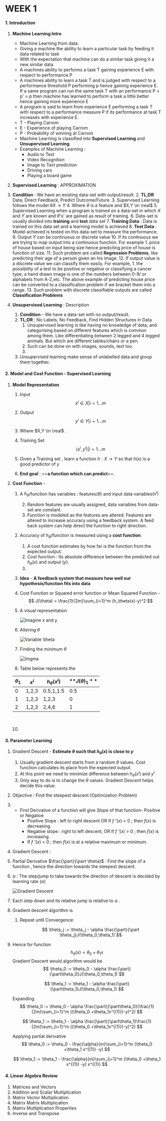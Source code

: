 # WEEK 1

#### 	1. Introduction 

1. **Machine Learning Intro**

   - Machine Learning from data.
   - Giving a machine the ability to learn a particular task by feeding it data related to task
   - With the expectation that machine can do a similar task giving it a new similar data
   - A machines ability to performs a task T gaining experience E  with respect to performance P
   - A machines ability to learn a task T and is judged with respect to a performance threshold  P performing p  hence gaining experience E. If a same program can run the same task T with an performance P > p' > p then machine has learned to perform a task a little better hence gaining more experience  E
   -  A program is said to learn from experience E performing a task T with respect to a performance  measure P if its performance at task T increases with experience E.
     - T - Playing Carrom
     - E -  Experience of playing Carrom
     - P - Probability of winning at Carrom
   - Machine Learning is classified into **Supervised Learning** and **Unsupervised Learning**.
   - Examples of Machine Learning : 
     - Audio to Text
     - Video Recognition
     - Image to Text prediction
     - Driving cars
     - Playing a board game
2. **Supervised Learning** : APPROXIMATION
1. **Condition** : We have an existing data-set with output/result.
   2. **TL;DR** Data, Direct Feedback, Predict Outcome/Future.
   3. Supervised Learning follows the model  $\theta X\rightarrow Y$
   4. Where $\theta$ is a feature and $X,Y \in \real$
   5. Supervised Learning when a program is trained on a data-set in which $X$ and $Y$ are known and  $\theta$'s' are gained as  result of training. 
   6.  Data-set is usually divided into **training** and **test** data set
   7. **Training Data** : Data is trained on this data set and a learning model is achieved
   8. **Test Data** :  Model achieved is tested on this data-set to measure the performance.
   9. Output $Y$ can be continuous or discrete  value
   10. If its continuous we are trying to map output into a continuous function. For example 
       1. price of house based on input being size hence predicting price of house is function of size.
   11. Such problem are called **Regression Problems**, like  predicting their age of a person given an his image.
   12. If output value is a discrete value we can classify them easily. For example, 
       1. the possibility of  a test to be positive or negative or classifying a cancer type, a hand drawn image is one of the numbers between 0-9/ or alphabets from A-Z,etc. The above example of predicting house price can be converted to a classification problem if we bracket them into a range. 
   13. Such problem with discrete classifiable outputs are called **Classification Problems**
   
3. **Unsupervised Learning** : Description
   1. **Condition** - We have a data-set with no output/result.
   2. **TL;DR** : No Labels, No Feedback, Find Hidden Structures in Data
      1. Unsupervised learning is like having no knowledge of data, and categorising based on different features which is common among them. Like differentiating between 2 legged and 4 legged animals. But which are different tables/chairs or a pen.
      2. Such can be done on with images, sounds, text too.
      3. 
   3. Unsupervised learning make sense of unlabelled data and group them together.

#### 2. Model and Cost Function - Supervised Learning

1. **Model Representation**

   1. Input
   $$
   x^i \in X | i = 1...m
   $$
   2. Output  
      $$
      y^i \in Y | i= 1...m
      $$
      
   3. Where $X,Y \in \real$ .
      
   4. Training Set
      $$
      (x^i, y^i) | i =1...m
      $$

   5. Given a Training set , learn a function $h: X \rightarrow Y$ so that $h(x)$ is a good predictor of $y$

   6. **End goal** : ==**a function which can predict**==.

3. **Cost Function** -  
   
   1. A $h_\theta$/function has variables : features$(\theta)$ and input data variables$(x^i)$ 
   
      2. Random features are usually assigned, data variables from data-set are constant.
      2. Function is modeled as the features are altered. Features are altered to increase accuracy using a feedback system. A feed back system can help direct the function to right direction.
   
   2. Accuracy of $h_\theta$/function is  measured using a **cost function**. 
   
      1. A cost function estimates by how far is the function from the expected output.
      2. Cost function : Its absolute difference between the predicted out $h_\theta(x)$ and output $(y)$.
      3. 
   
   3. **Idea** - **A feedback system that measure how well our hypothesis/function fits into data**
   
   4. Cost Function or Squared error function or Mean Squared Function - 
      $$
      J(\theta) = \frac{1}{2m}\sum_{i=1}^m  (h_\theta(x)-y)^2
      $$
      
   5. A visual representation
   
       ![Imagine x and y](https://d3c33hcgiwev3.cloudfront.net/imageAssetProxy.v1/_B8TJZtREea33w76dwnDIg_3e3d4433e32478f8df446d0b6da26c27_Screenshot-2016-10-26-00.57.56.png?expiry=1567641600000&hmac=xkJZfIeOCAKVNKYZqTCtNnwm9_iHKLHXrkCd-_Q7SeM)
   
   6. Altering $\theta$ 
   
      ![Variable $\theta$](https://d3c33hcgiwev3.cloudfront.net/imageAssetProxy.v1/8guexptSEeanbxIMvDC87g_3d86874dfd37b8e3c53c9f6cfa94676c_Screenshot-2016-10-26-01.03.07.png?expiry=1567641600000&hmac=8MP1j8ECYM9eq2DxmO9KUEiDmis-aHLBAjl4AstUGPQ)
   
   7. Finding the minimum $\theta$
   
      ![img](https://d3c33hcgiwev3.cloudfront.net/imageAssetProxy.v1/fph0S5tTEeajtg5TyD0vYA_9b28bdfeb34b2d4914d0b64903735cf1_Screenshot-2016-10-26-01.09.05.png?expiry=1567641600000&hmac=0uBP3Q0Vy71-BTMuy-yDqhDjvHKQAam17IWRf1Dg9sc)ma
   
   8. Table below represents the 
      
   | **$\theta_1$** | **$x^i$** | **$h_\theta(x^i)$** | **$J(\theta)_1​**$ |
   | -------------- | --------- | ------------------- | ----------------- |
   | 0              | 1,2,3     | 0.5,1,1.5           | 0.5               |
   | 1              | 1,2,3     | 1,2,3               | 0                 |
   | 2              | 1,2,3     | 2,4,6               | 1                 |
   
   ​    
   
   10. 
       
       
   

#### 3. Parameter Learning

1. Gradient Descent - **Estimate $\theta$ such that $h_\theta(x)$ is close to $y$**

   1. Usually gradient descent starts from a random $\theta$ values. Cost function calculates its place from the expected output. 
   2. At this point we need to minimize difference between $h_\theta(x^i)$ and $y^i$
   3. Only way to do is to change the $\theta$ values. Gradient Descent helps decide this value.

2. Objective : Find the steepest descent.(Optimization Problem)

3. [Slope Concept]: https://www.mathplanet.com/education/pre-algebra/graphing-and-functions/the-slope-of-a-linear-function	"Slope Concept"

   - First Derivative of a function will give Slope of that function- Positive or Negative	
     - Positive Slope  : left to right descent OR  If *f '*(*x*) < 0 ; then *f*(*x*) is decreasing.
     - Negative slope : right to left descent, OR  If *f '*(*x*) > 0 ; then *f*(*x*) is increasing.
     - If *f '*(*x*) = 0 ; then *f*(*x*) is at a relative maximum or minimum.

4. Gradient Descent : 

5. Partial Derivative $\frac{\part}{\part \theta}$ : Find the slope of a function , hence the direction towards the steepest descent.

6. $\alpha$ : The step/jump to take towards the direction of descent is decided  by learning rate $(\alpha)$ 

   ![Gradient Descent](https://d3c33hcgiwev3.cloudfront.net/imageAssetProxy.v1/bn9SyaDIEeav5QpTGIv-Pg_0d06dca3d225f3de8b5a4a7e92254153_Screenshot-2016-11-01-23.48.26.png?expiry=1567728000000&hmac=OIGD1Z3ocfo90QKsjTp5kxQHXaBAcYfkzHxNaw89bzM)

7. Each step down and its relative jump is relative to $\alpha$ .

8. Gradient descent algorithm is 

   1. Repeat until Convergence: 

      
      $$
      \theta_j := \theta_j - \alpha \frac{\part}{\part \theta_j}J(\theta_0,\theta_1)
      $$
      

9. Hence for function 
   $$
   h_\theta(x) = \theta_0 +\theta_1x
   $$
   Gradient Descent would algorithm would be 
   $$
   \theta_0 := \theta_0 - \alpha \frac{\part}{\part\theta_0}J(\theta_0,\theta_1)
   $$

   $$
   \theta_1 := \theta_1 - \alpha \frac{\part}{\part\theta_1}J(\theta_0,\theta_1)
   $$

    Expanding
   $$
   \theta_0 := \theta_0 - \alpha \frac{\part}{\part\theta_0}(\frac{1}{2m}\sum_{i=1}^m  ((\theta_0 +\theta_1x^{(1)})-y)^2)
   $$

   $$
   \theta_1 := \theta_1 - \alpha \frac{\part}{\part\theta_1}\frac{1}{2m}\sum_{i=1}^m  ((\theta_0 +\theta_1x^{(1)})-y)^2)
   $$

   Applying partial derivative
   $$
   \theta_0 := \theta_0 - \frac{\alpha}{m}\sum_{i=1}^m  (\theta_0 +\theta_1 x^{(1)} -y)
   $$

   $$
   \theta_1 := \theta_1 - \frac{\alpha}{m}\sum_{i=1}^m  (\theta_0 +\theta_1 x^{(1)} -y) x^{(1)}
   $$

   

   

#### 4. Linear Algebra Review

1. Matrices and Vectors
2. Addition and Scalar Multiplication
3. Matrix Vector Multiplication
4. Matrix Matrix Multiplication
5. Matrix Multiplication Properties
6. Inverse and Transpose